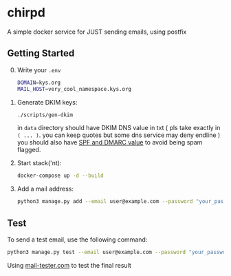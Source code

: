 # chirpd

A simple docker service for JUST sending emails, using postfix

## Getting Started
0. Write your `.env`
   ```sh
   DOMAIN=kys.org
   MAIL_HOST=very_cool_namespace.kys.org
   ```

2. Generate DKIM keys:
   ```sh
   ./scripts/gen-dkim
   ```

   in `data` directory should have DKIM DNS value in txt ( pls take exactly in `( ... )`. you can keep quotes but some dns service may deny endline )
   you should also have [SPF and DMARC value](https://www.cloudflare.com/learning/email-security/dmarc-dkim-spf/) to avoid being spam flagged.

3. Start stack('nt):
   ```sh
   docker-compose up -d --build
   ```

5. Add a mail address:
   ```sh
   python3 manage.py add --email user@example.com --password "your_password"
   ```

## Test

To send a test email, use the following command:

```sh
python3 manage.py test --email user@example.com --password "your_password" --recipient recipient@example.com
```

Using [mail-tester.com](https://www.mail-tester.com/) to test the final result
